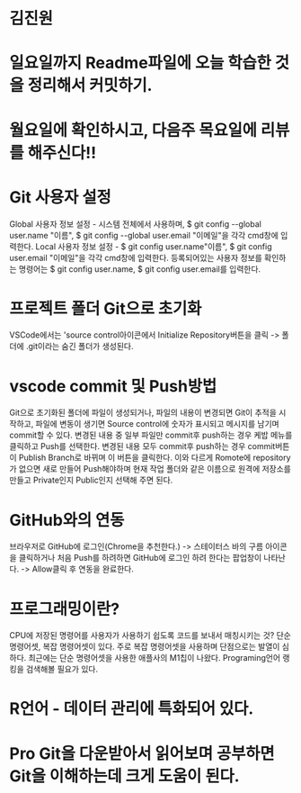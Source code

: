 # 김진원
# 일요일까지 Readme파일에 오늘 학습한 것을 정리해서 커밋하기.
# 월요일에 확인하시고, 다음주 목요일에 리뷰를 해주신다!!

# Git 사용자 설정
Global 사용자 정보 설정 - 시스템 전체에서 사용하며, $ git config --global user.name "이름", $ git config --global user.email "이메일"을 각각 cmd창에 입력한다.
Local 사용자 정보 설정 - $ git config user.name"이름", $ git config user.email "이메일"을 각각 cmd창에 입력한다.
등록되어있는 사용자 정보를 확인하는 명령어는 $ git config user.name, $ git config user.email를 입력한다.

# 프로젝트 폴더 Git으로 초기화
VSCode에서는 'source control아이콘에서 Initialize Repository버튼을 클릭 -> 폴더에 .git이라는 숨긴 폴더가 생성된다.

# vscode commit 및 Push방법
Git으로 초기화된 폴더에 파일이 생성되거나, 파일의 내용이 변경되면 Git이 추적을 시작하고, 파일에 변동이 생기면 Source control에 숫자가 표시되고 메시지를 남기며 commit할 수 있다.
변경된 내용 중 일부 파일만 commit후 push하는 경우 케밥 메뉴를 클릭하고 Push를 선택한다.
변경된 내용 모두 commit후 push하는 경우 commit버튼이 Publish Branch로 바뀌며 이 버튼을 클릭한다.
이와 다르게 Romote에 repository가 없으면 새로 만들어 Push해야하며 현재 작업 폴더와 같은 이름으로 원격에 저장소를 만들고 Private인지 Public인지 선택해 주면 된다.

# GitHub와의 연동
브라우저로 GitHub에 로그인(Chrome을 추천한다.) -> 스테이터스 바의 구름 아이콘을 클릭하거나 처음 Push를 하려하면 GitHub에 로그인 하려 한다는 팝업창이 나타난다. -> Allow클릭 후 연동을 완료한다.

# 프로그래밍이란? 
CPU에 저장된 명령어를 사용자가 사용하기 쉽도록 코드를 보내서 매칭시키는 것? 단순 명령어셋, 복잡 명령어셋이 있다. 주로 복잡 명령어셋을 사용하며 단점으로는 발열이 심하다. 최근에는 단순 명령어셋을 사용한 애플사의 M1칩이 나왔다.
Programing언어 랭킹을 검색해볼 필요가 있다. 

# R언어 - 데이터 관리에 특화되어 있다.

# Pro Git을 다운받아서 읽어보며 공부하면 Git을 이해하는데 크게 도움이 된다.
